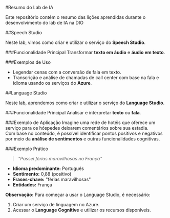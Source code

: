 #Resumo do Lab de IA

Este repositório contém o resumo das lições aprendidas durante o desenvolvimento do lab de IA na DIO

##Speech Studio

Neste lab, vimos como criar e utilizar o serviço do **Speech Studio**.

###Funcionalidade Principal
Transformar **texto em áudio** e **áudio em texto**.

###Exemplos de Uso
- Legendar cenas com a conversão de fala em texto.
- Transcrição e análise de chamadas de call center com base na fala e idioma usando os serviços do **Azure**.

##Language Studio

Neste lab, aprendemos como criar e utilizar o serviço do **Language Studio**.

###Funcionalidade Principal
Analisar e interpretar **texto** ou **fala**.

###Exemplo de Aplicação
Imagine uma rede de hotéis que oferece um serviço para os hóspedes deixarem comentários sobre sua estadia.  
Com base no conteúdo, é possível identificar pontos positivos e negativos por meio da **análise de sentimentos** e outras funcionalidades cognitivas.

###Exemplo Prático

> *"Passei férias maravilhosas na França"*

- **Idioma predominante:** Português  
- **Sentimento:** 0,88 (positivo)  
- **Frases-chave:** "férias maravilhosas"  
- **Entidades:** França


**Observação:** Para começar a usar o Language Studio, é necessário:
1. Criar um serviço de linguagem no Azure.
2. Acessar o **Language Cognitive** e utilizar os recursos disponíveis.
